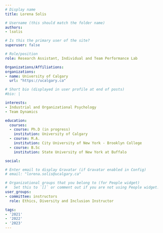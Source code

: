 ```yaml
---
# Display name
title: Lorena Solis

# Username (this should match the folder name)
authors:
- lsolis

# Is this the primary user of the site?
superuser: false

# Role/position
role: Research Assistant, Individual and Team Performance Lab

Organizations/Affiliations:
organizations:
- name: University of Calgary
  url: "https://ucalgary.ca"

# Short bio (displayed in user profile at end of posts)
#bio: |

interests:
- Industrial and Organizational Psychology
- Team Dynamics

education:
  courses:
  - course: Ph.D (in progress)
    institution: University of Calgary
  - course: M.A.
    institution: City University of New York - Brooklyn College
  - course: B.Sc
    institution: State University of New York at Buffalo

social:

# Enter email to display Gravatar (if Gravatar enabled in Config)
# email: "lorena.solis@ucalgary.ca"

# Organizational groups that you belong to (for People widget)
#   Set this to `[]` or comment out if you are not using People widget.
user_groups:
- committee: instructors
  role: Ethics, Diversity and Inclusion Instructor

tags:
- '2021'
- '2022'
- '2023'
---
```

